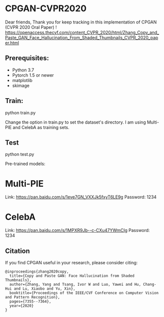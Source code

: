 # CPGAN-CVPR2020

Dear friends, Thank you for keep tracking in this implementation of CPGAN (CVPR 2020 Oral Paper)
! https://openaccess.thecvf.com/content_CVPR_2020/html/Zhang_Copy_and_Paste_GAN_Face_Hallucination_From_Shaded_Thumbnails_CVPR_2020_paper.html

## Prerequisites:

- Python 3.7
- Pytorch 1.5 or newer
- matplotlib
- skimage

## Train: 

python train.py

Change the option in train.py to set the dataset's directory. I am using Multi-PIE and CelebA as training sets. 

## Test

python test.py

Pre-trained models: 
# Multi-PIE
Link: https://pan.baidu.com/s/1eve7GN_VXXJk5fxyT6LE9g  Password: 1234
# CelebA
Link: https://pan.baidu.com/s/1MPXR9Jb--c-CXu47YWmCIg Password: 1234


## Citation

If you find CPGAN useful in your research, please consider citing:
```
@inproceedings{zhang2020copy,
  title={Copy and Paste GAN: Face Hallucination from Shaded Thumbnails},
  author={Zhang, Yang and Tsang, Ivor W and Luo, Yawei and Hu, Chang-Hui and Lu, Xiaobo and Yu, Xin},
  booktitle={Proceedings of the IEEE/CVF Conference on Computer Vision and Pattern Recognition},
  pages={7355--7364},
  year={2020}
}
```
